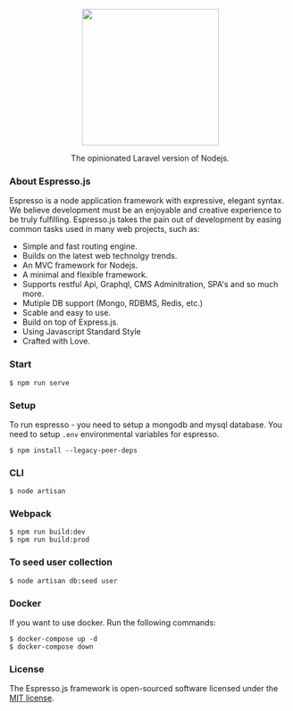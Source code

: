 <p align="center"><a href="#" target="_blank"><img src="https://cdn.shopify.com/s/files/1/0038/8775/9458/files/Logo_PNG_3_410x.png?v=1587634392" width="245"></a></p>
<p align="center">
The opinionated Laravel version of Nodejs.
</p>

### About Espresso.js

Espresso is a node application framework with expressive, elegant syntax. We believe development must be an enjoyable and creative experience to be truly fulfilling. Espresso.js takes the pain out of development by easing common tasks used in many web projects, such as:

- Simple and fast routing engine.
- Builds on the latest web technolgy trends. 
- An MVC framework for Nodejs. 
- A minimal and flexible framework.
- Supports restful Api, Graphql, CMS Adminitration, SPA's and so much more.
- Mutiple DB support (Mongo, RDBMS, Redis, etc.)
- Scable and easy to use.
- Build on top of Express.js. 
- Using Javascript Standard Style
- Crafted with Love.

### Start
    
    $ npm run serve

### Setup

To run espresso - you need to setup a mongodb and mysql database. 
You need to setup `.env` environmental variables for espresso.    

    $ npm install --legacy-peer-deps
  
### CLI

    $ node artisan    

### Webpack

    $ npm run build:dev
    $ npm run build:prod

### To seed user collection

    $ node artisan db:seed user

### Docker

If you want to use docker. Run the following commands:

    $ docker-compose up -d
    $ docker-compose down
  
### License

The Espresso.js framework is open-sourced software licensed under the [MIT license](https://opensource.org/licenses/MIT).
